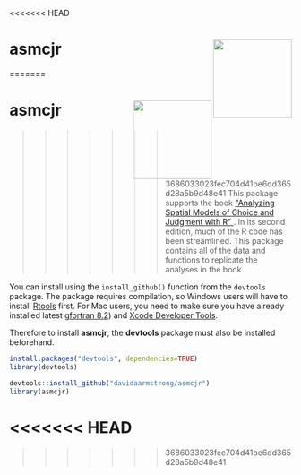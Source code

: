 <<<<<<< HEAD

# asmcjr <img src="https://quantoid.net/files/images/booksticker.png" width="140" align="right" /> <br /> 


=======
# asmcjr <img src="https://quantoid.net/files/images/booksticker.png" width="140" align="right" /> <br /> 


>>>>>>> 3686033023fec704d41be6dd365d28a5b9d48e41
This package supports the book ["Analyzing Spatial Models of Choice and Judgment with R" ](https://www.crcpress.com/Analyzing-Spatial-Models-of-Choice-and-Judgment-with-R/Armstrong-II-Bakker-Carroll-Hare-Poole-Rosenthal/p/book/9781466517158).  In its second edition, much of the R code has been streamlined.   This package contains all of the data and functions to replicate the analyses in the book. 

You can install using the `install_github()` function from the `devtools` package.  The package requires compilation, so Windows users will have to install [Rtools](https://cran.r-project.org/bin/windows/Rtools/) first.  For Mac users, you need to  make sure you have already installed latest [gfortran 8.2](https://github.com/fxcoudert/gfortran-for-macOS/releases)) and [Xcode Developer Tools](https://developer.apple.com/support/xcode/).



Therefore to install __asmcjr__, the __devtools__ package must also be installed beforehand. 
```r
install.packages("devtools", dependencies=TRUE)
library(devtools)

devtools::install_github("davidaarmstrong/asmcjr")
library(asmcjr)
```
<<<<<<< HEAD
=======


>>>>>>> 3686033023fec704d41be6dd365d28a5b9d48e41
